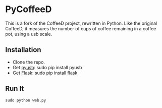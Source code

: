 PyCoffeeD
=========

This is a fork of the CoffeeD project, rewritten in Python. Like the original CoffeeD, it measures the number of cups of coffee remaining in a coffee pot, using a usb scale.

Installation
------------
* Clone the repo.
* Get [pyusb]("https://github.com/walac/pyusb"): 
		sudo pip install pyusb
* Get [Flask]("https://github.com/mitsuhiko/flask"):
		sudo pip install flask

Run It
------
	sudo python web.py

